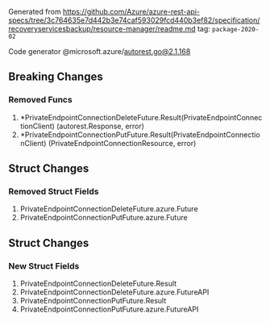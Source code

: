 Generated from https://github.com/Azure/azure-rest-api-specs/tree/3c764635e7d442b3e74caf593029fcd440b3ef82/specification/recoveryservicesbackup/resource-manager/readme.md tag: `package-2020-02`

Code generator @microsoft.azure/autorest.go@2.1.168

## Breaking Changes

### Removed Funcs

1. *PrivateEndpointConnectionDeleteFuture.Result(PrivateEndpointConnectionClient) (autorest.Response, error)
1. *PrivateEndpointConnectionPutFuture.Result(PrivateEndpointConnectionClient) (PrivateEndpointConnectionResource, error)

## Struct Changes

### Removed Struct Fields

1. PrivateEndpointConnectionDeleteFuture.azure.Future
1. PrivateEndpointConnectionPutFuture.azure.Future

## Struct Changes

### New Struct Fields

1. PrivateEndpointConnectionDeleteFuture.Result
1. PrivateEndpointConnectionDeleteFuture.azure.FutureAPI
1. PrivateEndpointConnectionPutFuture.Result
1. PrivateEndpointConnectionPutFuture.azure.FutureAPI
